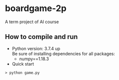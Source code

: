 # boardgame-2p
A term project of AI course

## How to compile and run
- Python version: 3.7.4 up<br>
  Be sure of installing dependencies for all packages:
    - numpy==1.18.3
- Quick start<br>
```
> python game.py
```